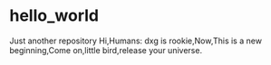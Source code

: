 # hello_world
Just another repository
Hi,Humans:
dxg is rookie,Now,This is a new beginning,Come on,little bird,release your universe.
